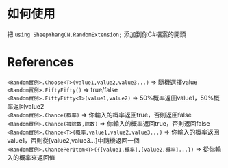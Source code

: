 # 如何使用
把 ```using SheepYhangCN.RandomExtension;``` 添加到你C#檔案的開頭

# References
```<Random實例>.Choose<T>(value1,value2,value3...)``` => 隨機選擇value<br>
```<Random實例>.FiftyFifty()``` => true/false<br>
```<Random實例>.FiftyFifty<T>(value1,value2)``` => 50%概率返回value1，50%概率返回value2<br>
```<Random實例>.Chance(概率)``` => 你輸入的概率返回true，否則返回false<br>
```<Random實例>.Chance(被除数,除数)``` => 你輸入的概率返回true，否則返回false<br>
```<Random實例>.Chance<T>(概率,value1,value2,value3...)``` => 你輸入的概率返回value1，否則從[value2,value3...]中隨機返回一個<br>
```<Random實例>.ChancePerItem<T>({[value1,概率],[value2,概率]...})``` => 從你輸入的概率來返回值